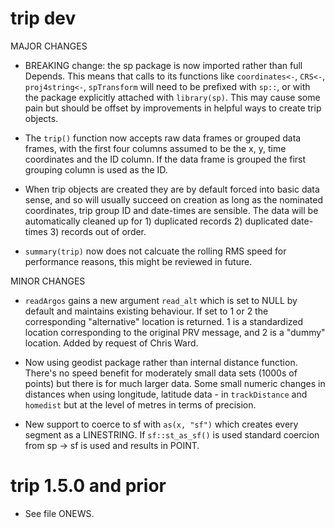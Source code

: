 # trip dev

MAJOR CHANGES

* BREAKING change: the sp package is now imported rather than full Depends. This means that calls to its 
 functions like `coordinates<-`, `CRS<-`, `proj4string<-`, `spTransform` will need to be prefixed with 
 `sp::`, or with the package explicitly attached with `library(sp)`. This may cause some pain but should 
 be offset by improvements in helpful ways to create trip objects. 
 
* The `trip()` function now accepts raw data frames or grouped data frames, with the first four columns 
 assumed to be the x, y, time coordinates and the ID column. If the data frame is grouped the first grouping
 column is used as the ID. 
 
* When trip objects are created they are by default forced into basic data sense, and so will 
 usually succeed on creation as long as the nominated coordinates, trip group ID and date-times 
 are sensible. The data will be automatically cleaned up for 1) duplicated records 2) duplicated 
 date-times 3) records out of order. 

* `summary(trip)` now does not calcuate the rolling RMS speed for performance reasons, this might be reviewed 
 in future. 
 
MINOR CHANGES

* `readArgos` gains a new argument `read_alt` which is set to NULL by default and maintains existing behaviour. 
 If set to  1 or 2 the corresponding "alternative" location is returned. 1 is a standardized location corresponding 
 to the original PRV message, and 2 is a "dummy" location. Added by request of Chris Ward. 
 
* Now using geodist package rather than internal distance function. There's no speed benefit for moderately small
 data sets (1000s of points) but there is for much larger data. Some small numeric changes in distances when using
 longitude, latitude data - in `trackDistance` and `homedist` but at the level of metres in terms of precision. 

*  New support to coerce to sf with `as(x, "sf")` which creates every segment as a LINESTRING. If `sf::st_as_sf()` is 
 used standard coercion from sp -> sf is used and results in POINT. 


# trip 1.5.0 and prior

* See file ONEWS. 
